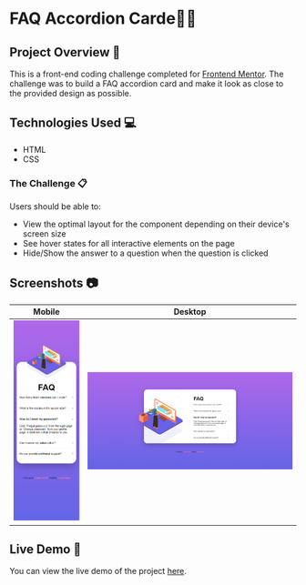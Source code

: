 # FAQ Accordion Carde👨‍💻

## Project Overview 🌟

This is a front-end coding challenge completed for [Frontend Mentor](https://www.frontendmentor.io). The challenge was to build a FAQ accordion card and make it look as close to the provided design as possible.

## Technologies Used 💻

- HTML
- CSS

### The Challenge 📋

Users should be able to:

- View the optimal layout for the component depending on their device's screen size
- See hover states for all interactive elements on the page
- Hide/Show the answer to a question when the question is clicked

## Screenshots 📷

| Mobile                                            | Desktop                                            |
| ------------------------------------------------- | -------------------------------------------------- |
| ![](./screenshort/mobile-preview.png)             | ![](./screenshort/desktop-preview.png)             |

## Live Demo 🚀

You can view the live demo of the project [here](https://faq-accordion-card-js8.netlify.app/).